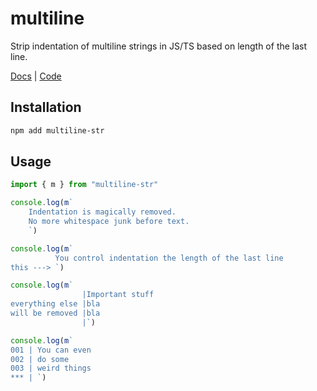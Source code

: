 # multiline

Strip indentation of multiline strings in JS/TS based on length of the last line.

[Docs](https://glebbash.github.io/multiline/) | [Code](https://github.com/glebbash/multiline)

## Installation

```bash
npm add multiline-str
```

## Usage

```ts
import { m } from "multiline-str"

console.log(m`
    Indentation is magically removed.
    No more whitespace junk before text.
    `)

console.log(m`
          You control indentation the length of the last line
this ---> `)

console.log(m`
                |Important stuff
everything else |bla
will be removed |bla         
                |`)

console.log(m`
001 | You can even 
002 | do some
003 | weird things
*** | `)
```